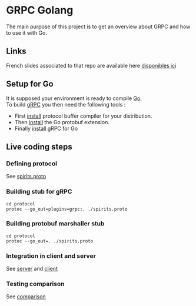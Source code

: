 # GRPC Golang

The main purpose of this project is to get an overview about GRPC and how to use it with Go.

## Links

French slides associated to that repo are available here [disponibles ici](https://docs.google.com/presentation/d/1bOzQD5ytBqioqGNQk4hL9_smYrOD-l2205NFxqKL5uA/edit?usp=sharing)

## Setup for Go

It is supposed your environment is ready to compile [Go](https://golang.org/doc/install).   
To build [gRPC](https://grpc.io/docs/quickstart/go.html#go-version) you then need the following tools :
 * First [install](https://github.com/google/protobuf) protocol buffer compiler for your distribution.
 * Then [install](https://github.com/golang/protobuf) the Go protobuf extension.
 * Finally [install](https://grpc.io/docs/quickstart/go.html) gRPC for Go

## Live coding steps

### Defining protocol

See [spirits.proto](protocol/spirits.proto)

### Building stub for gRPC

    cd protocol
    protoc --go_out=plugins=grpc:. ./spirits.proto

### Building protobuf marshaller stub

    cd protocol
    protoc --go_out=. ./spirits.proto


### Integration in client and server

See [server](server/server.go) and [client](client/client.go)

### Testing comparison

See [comparison](comparison/sprits.json.go)